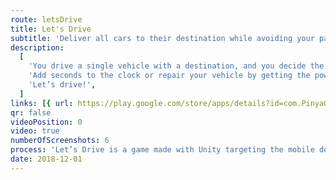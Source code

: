 ```yaml
---
route: letsDrive
title: Let's Drive
subtitle: 'Deliver all cars to their destination while avoiding your past trips!'
description:
  [
    'You drive a single vehicle with a destination, and you decide the way, but beware! In each round you will cross with all your previous vehicles and their routes.',
    'Add seconds to the clock or repair your vehicle by getting the powerups around the map. Will you deliver all cars to their destinations without accidents?',
    'Let’s drive!',
  ]
links: [{ url: https://play.google.com/store/apps/details?id=com.PinyaGames.LetsDrive, type: android }]
qr: false
videoPosition: 0
video: true
numberOfScreenshots: 6
process: 'Let’s Drive is a game made with Unity targeting the mobile devices. This app was developed alongside Alejandra Jiménez. The game is coded in C# and it is currently published on the Google Play Store.'
date: 2018-12-01
---
```

